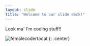 ```yaml
---
layout: slide
title: "Welcome to our slide deck!"
---
```


Look ma' I'm coding stuff!!

![femalecodertocat](https://octodex.github.com/images/femalecodertocat.png)
{: .center}
